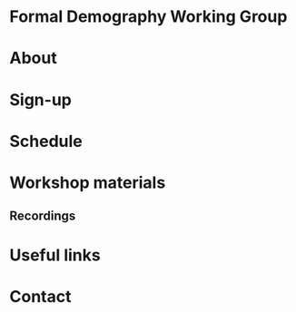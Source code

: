 # Formal Demography Working Group

# About

# Sign-up

# Schedule

# Workshop materials

## Recordings

# Useful links

# Contact
